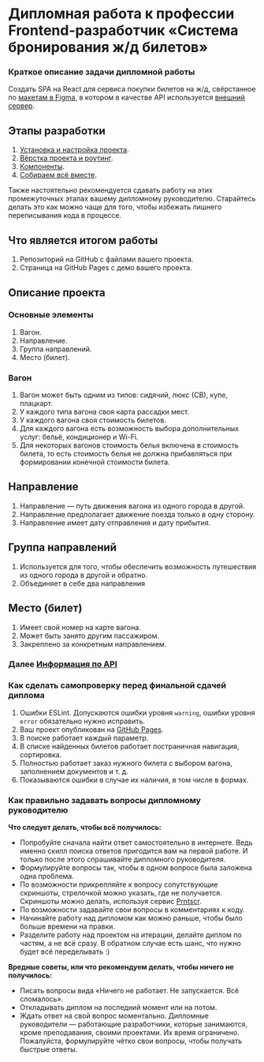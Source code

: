 # Дипломная работа к профессии Frontend-разработчик «Система бронирования ж/д билетов»

### Краткое описание задачи дипломной работы
Создать SPA на React для сервиса покупки билетов на ж/д, свёрстанное по [макетам в Figma](https://www.figma.com/file/7981GjEsjSpBUKolk4xFoT/%D0%97%D0%B0%D0%BA%D0%B0%D0%B7-%D0%B1%D0%B8%D0%BB%D0%B5%D1%82%D0%BE%D0%B2?node-id=0%3A1), в котором в качестве API используется [внешний сервер](https://netology-trainbooking.netoservices.ru/).

## Этапы разработки
1. [Установка и настройка проекта](./reference/steps/setup.md).
2. [Вёрстка проекта и роутинг](./reference/steps/markup.md).
3. [Компоненты](./reference/steps/сomponents.md).
4. [Собираем всё вместе](./reference/steps/finish.md).

Также настоятельно рекомендуется сдавать работу на этих промежуточных этапах вашему дипломному руководителю. Старайтесь делать это как можно чаще для того, чтобы избежать лишнего переписывания кода в процессе.

## Что является итогом работы
1.	Репозиторий на GitHub с файлами вашего проекта.
2. Страница на GitHub Pages c демо вашего проекта.

## Описание проекта


### Основные элементы

1. Вагон.
1. Направление.
1. Группа направлений.
1. Место (билет).

### Вагон

1. Вагон может быть одним из типов: сидячий, люкс (СВ), купе, плацкарт.
1. У каждого типа вагона своя карта рассадки мест.
1. У каждого вагона своя стоимость билетов.
1. Для каждого вагона есть возможность выбора дополнительных услуг: 
бельё, кондиционер и Wi-Fi.
1. Для некоторых вагонов стоимость белья включена в стоимость билета, то есть стоимость белья не должна прибавляться при формировании конечной стоимости билета.

## Направление 

1. Направление — путь движения вагона из одного города в другой.
1. Направление предполагает движение поезда только в одну сторону.
1. Направление имеет дату отправления и дату прибытия.

## Группа направлений

1. Используется для того, чтобы обеспечить возможность путешествия из одного города в другой и обратно.
1. Объединяет в себе два направления

## Место (билет)

1. Имеет свой номер на карте вагона.
1. Может быть занято другим пассажиром.
1. Закреплено за конкретным направлением.


### Далее [Информация по API](./reference/api.md)

### Как сделать самопроверку перед финальной сдачей диплома

1. Ошибки ESLint. Допускаются ошибки уровня `warning`, ошибки уровня `error` обязательно нужно исправить.
2. Ваш проект опубликован на [GitHub Pages](https://pages.github.com/).
3. В поиске работает каждый параметр.
4. В списке найденных билетов работает постраничная навигация, сортировка.
5. Полностью работает заказ нужного билета с выбором вагона, заполнением документов и т. д.
6. Показываются ошибки в случае их наличия, в том числе в формах.

### Как правильно задавать вопросы дипломному руководителю

**Что следует делать, чтобы всё получилось:**

* Попробуйте сначала найти ответ самостоятельно в интернете. Ведь именно скилл поиска ответов пригодится вам на первой работе. И только после этого спрашивайте дипломного руководителя.
* Формулируйте вопросы так, чтобы в одном вопросе была заложена одна проблема.
* По возможности прикрепляйте к вопросу сопутствующие скриншоты, стрелочкой можно указать, где не получается. Скриншоты можно делать, используя сервис [Prntscr](https://app.prntscr.com/ru/).
* По возможности задавайте свои вопросы в комментариях к коду. 
* Начинайте работу над дипломом как можно раньше, чтобы было больше времени на правки. 
* Разделите работу над проектом на итерации, делайте диплом по частям, а не всё сразу. В обратном случае есть шанс, что нужно будет всё переделывать :)  

**Вредные советы, или что рекомендуем делать, чтобы ничего не получилось:**

* Писать вопросы вида «Ничего не работает. Не запускается. Всё сломалось».
* Откладывать диплом на последний момент или на потом. 
* Ждать ответ на свой вопрос моментально. Дипломные руководители — работающие разработчики, которые занимаются, кроме преподавания, своими проектами. Их время ограничено. Пожалуйста, формулируйте чётко свои вопросы, чтобы получать быстрые ответы.
